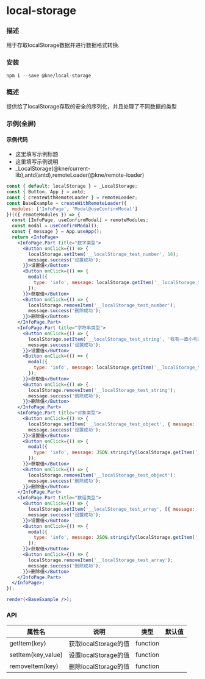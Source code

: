 
# local-storage


### 描述

用于存取localStorage数据并进行数据格式转换.


### 安装

```shell
npm i --save @kne/local-storage
```


### 概述

提供给了localStorage存取的安全的序列化，并且处理了不同数据的类型


### 示例(全屏)

#### 示例代码

- 这里填写示例标题
- 这里填写示例说明
- _LocalStorage(@kne/current-lib),antd(antd),remoteLoader(@kne/remote-loader)

```jsx
const { default: localStorage } = _LocalStorage;
const { Button, App } = antd;
const { createWithRemoteLoader } = remoteLoader;
const BaseExample = createWithRemoteLoader({
  modules: ['InfoPage', 'Modal@useConfirmModal']
})(({ remoteModules }) => {
  const [InfoPage, useConfirmModal] = remoteModules;
  const modal = useConfirmModal();
  const { message } = App.useApp();
  return <InfoPage>
    <InfoPage.Part title="数字类型">
      <Button onClick={() => {
        localStorage.setItem('__localStorage_test_number', 10);
        message.success('设置成功');
      }}>设置值</Button>
      <Button onClick={() => {
        modal({
          type: 'info', message: localStorage.getItem('__localStorage_test_number')
        });
      }}>获取值</Button>
      <Button onClick={() => {
        localStorage.removeItem('__localStorage_test_number');
        message.success('删除成功');
      }}>删除值</Button>
    </InfoPage.Part>
    <InfoPage.Part title="字符串类型">
      <Button onClick={() => {
        localStorage.setItem('__localStorage_test_string', '我有一直小毛驴我从来也不骑');
        message.success('设置成功');
      }}>设置值</Button>
      <Button onClick={() => {
        modal({
          type: 'info', message: localStorage.getItem('__localStorage_test_string')
        });
      }}>获取值</Button>
      <Button onClick={() => {
        localStorage.removeItem('__localStorage_test_string');
        message.success('删除成功');
      }}>删除值</Button>
    </InfoPage.Part>
    <InfoPage.Part title="对象类型">
      <Button onClick={() => {
        localStorage.setItem('__localStorage_test_object', { message: '我有一直小毛驴我从来也不骑' });
        message.success('设置成功');
      }}>设置值</Button>
      <Button onClick={() => {
        modal({
          type: 'info', message: JSON.stringify(localStorage.getItem('__localStorage_test_object'), null, 2)
        });
      }}>获取值</Button>
      <Button onClick={() => {
        localStorage.removeItem('__localStorage_test_object');
        message.success('删除成功');
      }}>删除值</Button>
    </InfoPage.Part>
    <InfoPage.Part title="数组类型">
      <Button onClick={() => {
        localStorage.setItem('__localStorage_test_array', [{ message: '我有一直小毛驴我从来也不骑' }, { message: '我有一直小毛驴我从来也不骑' }]);
        message.success('设置成功');
      }}>设置值</Button>
      <Button onClick={() => {
        modal({
          type: 'info', message: JSON.stringify(localStorage.getItem('__localStorage_test_array'), null, 2)
        });
      }}>获取值</Button>
      <Button onClick={() => {
        localStorage.removeItem('__localStorage_test_array');
        message.success('删除成功');
      }}>删除值</Button>
    </InfoPage.Part>
  </InfoPage>;
});

render(<BaseExample />);

```


### API

| 属性名                | 说明               | 类型       | 默认值 |
|--------------------|------------------|----------|-----|
| getItem(key)       | 获取localStorage的值 | function |     |
| setItem(key,value) | 设置localStorage的值 | function |     |
| removeItem(key)    | 删除localStorage的值 | function |     |

